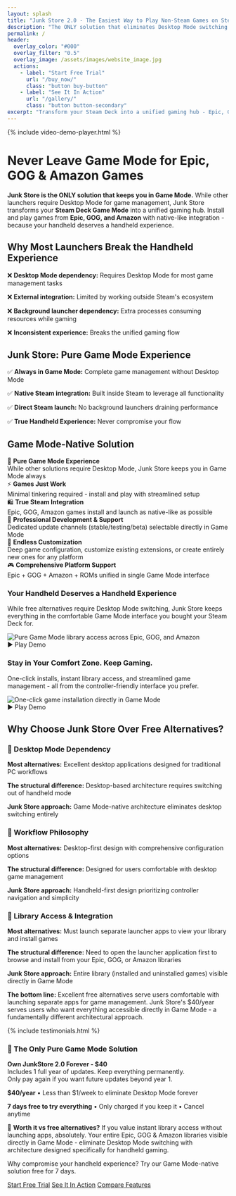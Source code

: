 ```yaml
---
layout: splash
title: "Junk Store 2.0 - The Easiest Way to Play Non-Steam Games on Steam Deck"
description: "The ONLY solution that eliminates Desktop Mode switching entirely. Play Epic, GOG & Amazon games directly in Steam Deck Game Mode. 7-day trial."
permalink: /
header:
  overlay_color: "#000"
  overlay_filter: "0.5"
  overlay_image: /assets/images/website_image.jpg
  actions:
    - label: "Start Free Trial"
      url: "/buy_now/"
      class: "button buy-button"
    - label: "See It In Action"
      url: "/gallery/"
      class: "button button-secondary"
excerpt: "Transform your Steam Deck into a unified gaming hub - Epic, GOG & Amazon games install and launch as natively as possible"
---
```


{% include video-demo-player.html %}

<h1>Never Leave Game Mode for Epic, GOG & Amazon Games</h1>

<section class="seo-intro">
  <p><strong>Junk Store is the ONLY solution that keeps you in Game Mode.</strong> While other launchers require Desktop Mode for game management, Junk Store transforms your <strong>Steam Deck Game Mode</strong> into a unified gaming hub. Install and play games from <strong>Epic, GOG, and Amazon</strong> with native-like integration - because your handheld deserves a handheld experience.</p>
</section>

<section class="problem-solution">
  <div class="problem-box">
    <h2>Why Most Launchers Break the Handheld Experience</h2>
    <div class="problem-points">
      <p>❌ <strong>Desktop Mode dependency:</strong> Requires Desktop Mode for most game management tasks</p>
      <p>❌ <strong>External integration:</strong> Limited by working outside Steam's ecosystem</p>
      <p>❌ <strong>Background launcher dependency:</strong> Extra processes consuming resources while gaming</p>
      <p>❌ <strong>Inconsistent experience:</strong> Breaks the unified gaming flow</p>
    </div>
  </div>
  <div class="solution-box">
    <h2>Junk Store: Pure Game Mode Experience</h2>
    <div class="solution-points">
      <p>✅ <strong>Always in Game Mode:</strong> Complete game management without Desktop Mode</p>
      <p>✅ <strong>Native Steam integration:</strong> Built inside Steam to leverage all functionality</p>
      <p>✅ <strong>Direct Steam launch:</strong> No background launchers draining performance</p>
      <p>✅ <strong>True Handheld Experience:</strong> Never compromise your flow</p>
    </div>
  </div>
</section>

<section class="key-features">
  <h2>Game Mode-Native Solution</h2>
  <div class="features-grid">
    <div class="feature">🚀 <strong>Pure Game Mode Experience</strong><br><span class="feature-detail">While other solutions require Desktop Mode, Junk Store keeps you in Game Mode always</span></div>
    <div class="feature">⚡ <strong>Games Just Work</strong><br><span class="feature-detail">Minimal tinkering required - install and play with streamlined setup</span></div>  
    <div class="feature">🛍️ <strong>True Steam Integration</strong><br><span class="feature-detail">Epic, GOG, Amazon games install and launch as native-like as possible</span></div>
    <div class="feature">🔧 <strong>Professional Development & Support</strong><br><span class="feature-detail">Dedicated update channels (stable/testing/beta) selectable directly in Game Mode</span></div>
    <div class="feature">💾 <strong>Endless Customization</strong><br><span class="feature-detail">Deep game configuration, customize existing extensions, or create entirely new ones for any platform</span></div>
    <div class="feature">🎮 <strong>Comprehensive Platform Support</strong><br><span class="feature-detail">Epic + GOG + Amazon + ROMs unified in single Game Mode interface</span></div>
  </div>
</section>

<section class="screenshot-section">
  <div class="screenshot-box">
    <div class="screenshot-text">
      <h3>Your Handheld Deserves a Handheld Experience</h3>
      <p>While free alternatives require Desktop Mode switching, Junk Store keeps everything in the comfortable Game Mode interface you bought your Steam Deck for.</p>
    </div>
    <div class="video-demo-container" onclick="playDemo(this, '{{ '/assets/images/landing/LibrariesNew.webm' | relative_url }}')">
      <img src="{{ '/assets/images/landing/LibrariesNew-poster.jpg' | relative_url }}" alt="Pure Game Mode library access across Epic, GOG, and Amazon" class="demo-poster">
      <div class="demo-play-btn">
        <span class="play-icon">▶️</span>
        <span class="play-text">Play Demo</span>
      </div>
      <img data-src="{{ '/assets/images/landing/LibrariesNew.gif' | relative_url }}" alt="Pure Game Mode library access across Epic, GOG, and Amazon" class="demo-gif" style="display: none;">
    </div>
  </div>
</section>

<section class="screenshot-section">
  <div class="screenshot-box">
   <div class="screenshot-text">
      <h3>Stay in Your Comfort Zone. Keep Gaming.</h3>
      <p>One-click installs, instant library access, and streamlined game management - all from the controller-friendly interface you prefer.</p>
    </div>
    <div class="video-demo-container" onclick="playDemo(this, '{{ '/assets/images/landing/Install.webm' | relative_url }}')">
      <img src="{{ '/assets/images/landing/Install-poster.jpg' | relative_url }}" alt="One-click game installation directly in Game Mode" class="demo-poster">
      <div class="demo-play-btn">
        <span class="play-icon">▶️</span>
        <span class="play-text">Play Demo</span>
      </div>
      <img data-src="{{ '/assets/images/landing/Install.gif' | relative_url }}" alt="One-click game installation directly in Game Mode" class="demo-gif" style="display: none;">
    </div>
  </div>
</section>

<section class="competitive-comparison">
  <h2>Why Choose Junk Store Over Free Alternatives?</h2>
  <div class="comparison-grid">
    <div class="comparison-item">
      <h3>🎯 Desktop Mode Dependency</h3>
      <p><strong>Most alternatives:</strong> Excellent desktop applications designed for traditional PC workflows</p>
      <p><strong>The structural difference:</strong> Desktop-based architecture requires switching out of handheld mode</p>
      <p><strong>Junk Store approach:</strong> Game Mode-native architecture eliminates desktop switching entirely</p>
    </div>
    <div class="comparison-item">
      <h3>🎯 Workflow Philosophy</h3>
      <p><strong>Most alternatives:</strong> Desktop-first design with comprehensive configuration options</p>
      <p><strong>The structural difference:</strong> Designed for users comfortable with desktop game management</p>
      <p><strong>Junk Store approach:</strong> Handheld-first design prioritizing controller navigation and simplicity</p>
    </div>
    <div class="comparison-item">
      <h3>🎯 Library Access & Integration</h3>
      <p><strong>Most alternatives:</strong> Must launch separate launcher apps to view your library and install games</p>
      <p><strong>The structural difference:</strong> Need to open the launcher application first to browse and install from your Epic, GOG, or Amazon libraries</p>
      <p><strong>Junk Store approach:</strong> Entire library (installed and uninstalled games) visible directly in Game Mode</p>
    </div>
  </div>
  <div class="comparison-conclusion">
    <p><strong>The bottom line:</strong> Excellent free alternatives serve users comfortable with launching separate apps for game management. Junk Store's $40/year serves users who want everything accessible directly in Game Mode - a fundamentally different architectural approach.</p>
  </div>
</section>

{% include testimonials.html %}

<section class="pricing-highlight">
  <div class="pricing-box">
    <h3>🚀 The Only Pure Game Mode Solution</h3>
    <p class="own-forever-text"><strong>Own JunkStore 2.0 Forever - $40</strong><br>Includes 1 full year of updates. Keep everything permanently.<br>Only pay again if you want future updates beyond year 1.</p>
    <p class="price-text"><strong>$40/year</strong> • Less than $1/week to eliminate Desktop Mode forever</p>
    <p class="trial-text"><strong>7 days free to try everything</strong> • Only charged if you keep it • Cancel anytime</p>
    <p class="value-text">💯 <strong>Worth it vs free alternatives?</strong> If you value instant library access without launching apps, absolutely. Your entire Epic, GOG & Amazon libraries visible directly in Game Mode - eliminate Desktop Mode switching with architecture designed specifically for handheld gaming.</p>
    <p class="fence-text">Why compromise your handheld experience? Try our Game Mode-native solution free for 7 days.</p>
    <div class="pricing-cta">
      <a href="/buy_now/" class="button buy-button" data-event="click" data-category="conversion" data-action="trial_signup" data-label="homepage_pricing">Start Free Trial</a>
      <a href="/gallery/" class="button button-secondary" data-event="click" data-category="engagement" data-action="view_gallery" data-label="homepage_pricing">See It In Action</a>
      <a href="/comparison/" class="button button-secondary" data-event="click" data-category="engagement" data-action="view_comparison" data-label="homepage_pricing">Compare Features</a>
    </div>
  </div>
</section>